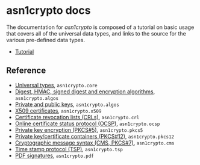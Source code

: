 # asn1crypto docs

The documentation for *asn1crypto* is composed of a tutorial on basic usage that
covers all of the universal data types, and links to the source for the various
pre-defined data types.

 - [Tutorial](tutorial.md)

## Reference

 - [Universal types](../asn1crypto/core.py), `asn1crypto.core`
 - [Digest, HMAC, signed digest and encryption algorithms](../asn1crypto/algos.py), `asn1crypto.algos`
 - [Private and public keys](../asn1crypto/keys.py), `asn1crypto.algos`
 - [X509 certificates](../asn1crypto/x509.py), `asn1crypto.x509`
 - [Certificate revocation lists (CRLs)](../asn1crypto/crl.py), `asn1crypto.crl`
 - [Online certificate status protocol (OCSP)](../asn1crypto/ocsp.py), `asn1crypto.ocsp`
 - [Private key encryption (PKCS#5)](../asn1crypto/pkcs5.py), `asn1crypto.pkcs5`
 - [Private key/certificate containers (PKCS#12)](../asn1crypto/pkcs12.py), `asn1crypto.pkcs12`
 - [Cryptographic message syntax (CMS, PKCS#7)](../asn1crypto/cms.py), `asn1crypto.cms`
 - [Time stamp protocol (TSP)](../asn1crypto/tsp.py), `asn1crypto.tsp`
 - [PDF signatures](../asn1crypto/pdf.py), `asn1crypto.pdf`
